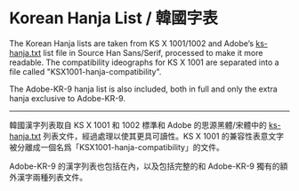 # Korean Hanja List / 韓國字表

The Korean Hanja lists are taken from KS X 1001/1002 and Adobe’s [ks-hanja.txt](https://github.com/adobe-fonts/source-han-sans/blob/release/Resources/ks-hanja.txt) list file in Source Han Sans/Serif, processed to make it more readable. The compatibility ideographs for KS X 1001 are separated into a file called "KSX1001-hanja-compatibility".

The Adobe-KR-9 hanja list is also included, both in full and only the extra hanja exclusive to Adobe-KR-9.

---

韓國漢字列表取自 KS X 1001 和 1002 標準和 Adobe 的思源黑體/宋體中的 [ks-hanja.txt](https://github.com/adobe-fonts/source-han-sans/blob/release/Resources/ks-hanja.txt) 列表文件，經過處理以使其更具可讀性。KS X 1001 的兼容性表意文字被分離成一個名爲「KSX1001-hanja-compatibility」的文件。

Adobe-KR-9 的漢字列表也包括在內，以及包括完整的和 Adobe-KR-9 獨有的額外漢字兩種列表文件。
